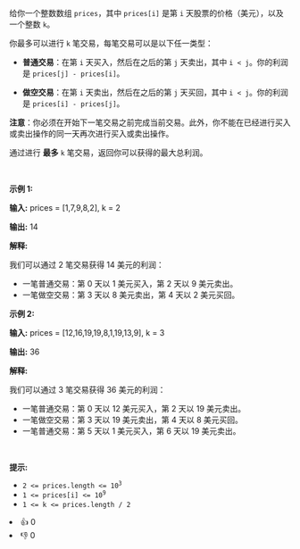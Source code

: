 <p>给你一个整数数组 <code>prices</code>，其中 <code>prices[i]</code> 是第 <code>i</code> 天股票的价格（美元），以及一个整数 <code>k</code>。</p>

<p>你最多可以进行 <code>k</code> 笔交易，每笔交易可以是以下任一类型：</p>

<ul> 
 <li> <p><strong>普通交易</strong>：在第 <code>i</code> 天买入，然后在之后的第 <code>j</code> 天卖出，其中 <code>i &lt; j</code>。你的利润是 <code>prices[j] - prices[i]</code>。</p> </li> 
 <li> <p><strong>做空交易</strong>：在第 <code>i</code> 天卖出，然后在之后的第 <code>j</code> 天买回，其中 <code>i &lt; j</code>。你的利润是 <code>prices[i] - prices[j]</code>。</p> </li> 
</ul>

<p><strong>注意</strong>：你必须在开始下一笔交易之前完成当前交易。此外，你不能在已经进行买入或卖出操作的同一天再次进行买入或卖出操作。</p>

<p>通过进行&nbsp;<strong>最多</strong> <code>k</code> 笔交易，返回你可以获得的最大总利润。</p>

<p>&nbsp;</p>

<p><strong class="example">示例 1:</strong></p>

<div class="example-block"> 
 <p><strong>输入:</strong> <span class="example-io">prices = [1,7,9,8,2], k = 2</span></p> 
</div>

<p><strong>输出:</strong> <span class="example-io">14</span></p>

<p><strong>解释:</strong></p> 我们可以通过 2 笔交易获得 14 美元的利润：

<ul> 
 <li>一笔普通交易：第 0 天以 1 美元买入，第 2 天以 9 美元卖出。</li> 
 <li>一笔做空交易：第 3 天以 8 美元卖出，第 4 天以 2 美元买回。</li> 
</ul>

<p><strong class="example">示例 2:</strong></p>

<div class="example-block"> 
 <p><strong>输入:</strong> <span class="example-io">prices = [12,16,19,19,8,1,19,13,9], k = 3</span></p> 
</div>

<p><strong>输出:</strong> <span class="example-io">36</span></p>

<p><strong>解释:</strong></p> 我们可以通过 3 笔交易获得 36 美元的利润：

<ul> 
 <li>一笔普通交易：第 0 天以 12 美元买入，第 2 天以 19 美元卖出。</li> 
 <li>一笔做空交易：第 3 天以 19 美元卖出，第 4 天以 8 美元买回。</li> 
 <li>一笔普通交易：第 5 天以 1 美元买入，第 6 天以 19 美元卖出。</li> 
</ul>

<p>&nbsp;</p>

<p><strong>提示:</strong></p>

<ul> 
 <li><code>2 &lt;= prices.length &lt;= 10<sup>3</sup></code></li> 
 <li><code>1 &lt;= prices[i] &lt;= 10<sup>9</sup></code></li> 
 <li><code>1 &lt;= k &lt;= prices.length / 2</code></li> 
</ul>

<div><li>👍 0</li><li>👎 0</li></div>